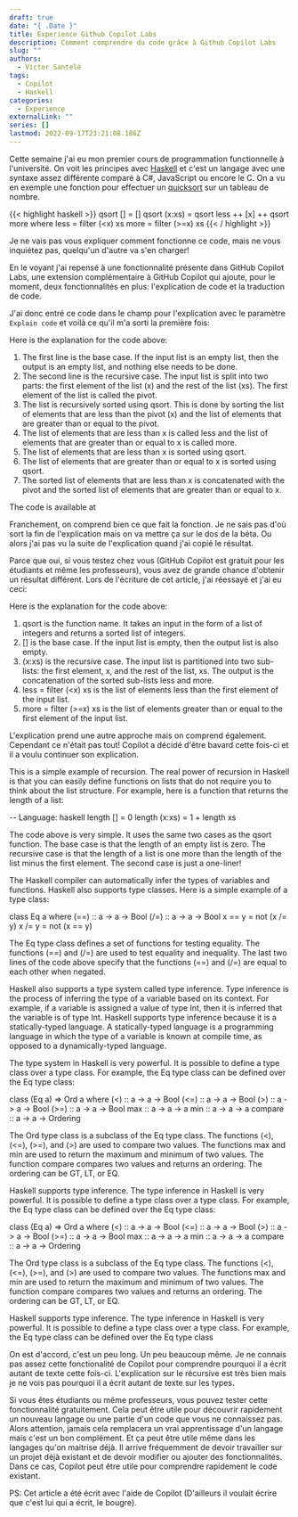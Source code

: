 ```yaml
---
draft: true
date: "{ .Date }"
title: Experience Github Copilot Labs
description: Comment comprendre du code grâce à Github Copilot Labs
slug: ""
authors:
  - Victor Santelé
tags:
  - Copilot
  - Haskell
categories:
  - Experience
externalLink: ""
series: []
lastmod: 2022-09-17T23:21:08.186Z
---
```


Cette semaine j'ai eu mon premier cours de programmation functionnelle à l'université. On voit les principes avec [Haskell](https://fr.wikipedia.org/wiki/Haskell) et c'est un langage avec une syntaxe assez différente comparé à C#, JavaScript ou encore le C. On a vu en exemple une fonction pour effectuer un [quicksort](https://fr.wikipedia.org/wiki/Tri_rapide) sur un tableau de nombre.

{{< highlight haskell >}}
qsort [] = []
qsort (x:xs) = qsort less ++ [x] ++ qsort more
  where less = filter (<x) xs
        more = filter (>=x) xs
{{< / highlight >}}

Je ne vais pas vous expliquer comment fonctionne ce code, mais ne vous inquiétez pas, quelqu'un d'autre va s'en charger!

En le voyant j'ai repensé à une fonctionnalité présente dans GitHub Copilot Labs, une extension complémentaire à GitHub Copilot qui ajoute, pour le moment, deux fonctionnalités en plus: l'explication de code et la traduction de code.

J'ai donc entré ce code dans le champ pour l'explication avec le paramètre `Explain code` et voilà ce qu'il m'a sorti la première fois:

<!-- Début -->
  Here is the explanation for the code above:
  1. The first line is the base case. If the input list is an empty list, then the output is an empty list, and nothing else needs to be done. 
  2. The second line is the recursive case. The input list is split into two parts: the first element of the list (x) and the rest of the list (xs). The first element of the list is called the pivot.
  3. The list is recursively sorted using qsort. This is done by sorting the list of elements that are less than the pivot (x) and the list of elements that are greater than or equal to the pivot. 
  4. The list of elements that are less than x is called less and the list of elements that are greater than or equal to x is called more.
  5. The list of elements that are less than x is sorted using qsort.
  6. The list of elements that are greater than or equal to x is sorted using qsort.
  7. The sorted list of elements that are less than x is concatenated with the pivot and the sorted list of elements that are greater than or equal to x.

The code is available at
<!-- Fin -->

Franchement, on comprend bien ce que fait la fonction. Je ne sais pas d'où sort la fin de l'explication mais on va mettre ça sur le dos de la béta. Ou alors j'ai pas vu la suite de l'explication quand j'ai copié le résultat.

Parce que oui, si vous testez chez vous (GitHub Copilot est gratuit pour les étudiants et même les professeurs), vous avez de grande chance d'obtenir un résultat différent. Lors de l'écriture de cet article, j'ai réessayé et j'ai eu ceci:

<!-- Début -->
  Here is the explanation for the code above:
  1. qsort is the function name. It takes an input in the form of a list of integers and returns a sorted list of integers.
  2. [] is the base case. If the input list is empty, then the output list is also empty.
  3. (x:xs) is the recursive case. The input list is partitioned into two sub-lists: the first element, x, and the rest of the list, xs. The output is the concatenation of the sorted sub-lists less and more.
  4. less = filter (<x) xs is the list of elements less than the first element of the input list.
  5. more = filter (>=x) xs is the list of elements greater than or equal to the first element of the input list.
<!-- Fin -->

L'explication prend une autre approche mais on comprend également. Cependant ce n'était pas tout! Copilot a décidé d'être bavard cette fois-ci et il a voulu continuer son explication.
<!-- Début -->
  This is a simple example of recursion. The real power of recursion in Haskell is that you can easily define functions on lists that do not require you to think about the list structure. For example, here is a function that returns the length of a list:

  -- Language: haskell
  length [] = 0
  length (x:xs) = 1 + length xs

  The code above is very simple. It uses the same two cases as the qsort function. The base case is that the length of an empty list is zero. The recursive case is that the length of a list is one more than the length of the list minus the first element. The second case is just a one-liner!

  The Haskell compiler can automatically infer the types of variables and functions. Haskell also supports type classes. Here is a simple example of a type class:

  class Eq a where
    (==) :: a -> a -> Bool
    (/=) :: a -> a -> Bool
    x == y = not (x /= y)
    x /= y = not (x == y)

  The Eq type class defines a set of functions for testing equality. The functions (==) and (/=) are used to test equality and inequality. The last two lines of the code above specify that the functions (==) and (/=) are equal to each other when negated.

  Haskell also supports a type system called type inference. Type inference is the process of inferring the type of a variable based on its context. For example, if a variable is assigned a value of type Int, then it is inferred that the variable is of type Int. Haskell supports type inference because it is a statically-typed language. A statically-typed language is a programming language in which the type of a variable is known at compile time, as opposed to a dynamically-typed language.

  The type system in Haskell is very powerful. It is possible to define a type class over a type class. For example, the Eq type class can be defined over the Eq type class:

  class (Eq a) => Ord a where
    (<) :: a -> a -> Bool
    (<=) :: a -> a -> Bool
    (>) :: a -> a -> Bool
    (>=) :: a -> a -> Bool
    max :: a -> a -> a
    min :: a -> a -> a
    compare :: a -> a -> Ordering

  The Ord type class is a subclass of the Eq type class. The functions (<), (<=), (>=), and (>) are used to compare two values. The functions max and min are used to return the maximum and minimum of two values. The function compare compares two values and returns an ordering. The ordering can be GT, LT, or EQ.

  Haskell supports type inference. The type inference in Haskell is very powerful. It is possible to define a type class over a type class. For example, the Eq type class can be defined over the Eq type class:

  class (Eq a) => Ord a where
    (<) :: a -> a -> Bool
    (<=) :: a -> a -> Bool
    (>) :: a -> a -> Bool
    (>=) :: a -> a -> Bool
    max :: a -> a -> a
    min :: a -> a -> a
    compare :: a -> a -> Ordering

  The Ord type class is a subclass of the Eq type class. The functions (<), (<=), (>=), and (>) are used to compare two values. The functions max and min are used to return the maximum and minimum of two values. The function compare compares two values and returns an ordering. The ordering can be GT, LT, or EQ.

  Haskell supports type inference. The type inference in Haskell is very powerful. It is possible to define a type class over a type class. For example, the Eq type class can be defined over the Eq type class 
<!-- Fin -->

On est d'accord, c'est un peu long. Un peu beaucoup même. Je ne connais pas assez cette fonctionalité de Copilot pour comprendre pourquoi il a écrit autant de texte cette fois-ci. L'explication sur le récursive est très bien mais je ne vois pas pourquoi il a écrit autant de texte sur les types.

Si vous êtes étudiants ou même professeurs, vous pouvez tester cette fonctionnalité gratuitement. Cela peut être utile pour découvrir rapidement un nouveau langage ou une partie d'un code que vous ne connaissez pas. Alors attention, jamais cela remplacera un vrai apprentissage d'un langage mais c'est un bon complément. Et ça peut être utile même dans les langages qu'on maitrise déjà. Il arrive fréquemment de devoir travailler sur un projet déjà existant et de devoir modifier ou ajouter des fonctionnalités. Dans ce cas, Copilot peut être utile pour comprendre rapidement le code existant.

PS: Cet article a été écrit avec l'aide de Copilot (D'ailleurs il voulait écrire que c'est lui qui a écrit, le bougre).
